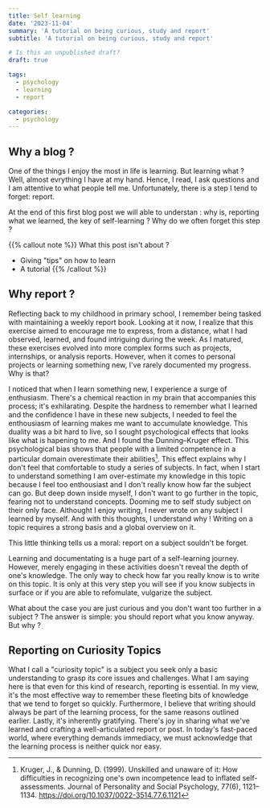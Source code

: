 ```yaml
---
title: Self learning
date: '2023-11-04'
summary: 'A tutorial on being curious, study and report'
subtitle: 'A tutorial on being curious, study and report'

# Is this an unpublished draft?
draft: true

tags:
  - psychology
  - learning
  - report

categories:
  - psychology
---
```


## Why a blog ?
One of the things I enjoy the most in life is learning. But learning what ? Well, almost evrything I have at my hand.
Hence, I read, I ask questions and I am attentive to what people tell me. Unfortunately, there is a step I tend to forget: report. 

At the end of this first blog post we will able to understan : why is, reporting what we learned, the key of self-learning ? Why do we often forget this step ?

{{% callout note %}}
What this post isn't about ?
- Giving "tips" on how to learn
- A tutorial
{{% /callout %}}

## Why report ?
Reflecting back to my childhood in primary school, I remember being tasked with maintaining a weekly report book. Looking at it now, I realize that this exercise aimed to encourage me to express, from a distance, what I had observed, learned, and found intriguing during the week. As I matured, these exercises evolved into more complex forms such as projects, internships, or analysis reports. However, when it comes to personal projects or learning something new, I've rarely documented my progress. Why is that?

I noticed that when I learn something new, I experience a surge of enthusiasm. There's a chemical reaction in my brain that accompanies this process; it's exhilarating. Despite the hardness to remember what I learned and the confidence I have in these new subjects, I needed to feel the enthousiasm of learning makes me want to accumulate knowledge. This duality was a bit hard to live, so I sought psychological effects that looks like what is hapening to me. And I found the Dunning–Kruger effect. This psychological bias shows that people with a limited competence in a particular domain overestimate their abilities[^1]. This effect explains why I don't feel that comfortable to study a series of subjects. In fact, when I start to understand something I am over-estimate my knowledge in this topic because I feel too enthousiast and I don't really know how far the subject can go. But deep down inside myself, I don't want to go further in the topic, fearing not to understand concepts. Dooming me to self study subject on their only face. Althought I enjoy writing, I never wrote on any subject I learned by myself. And with this thoughts, I understand why ! Writing on a topic requires a strong basis and a global overview on it.

This little thinking tells us a moral: report on a subject souldn't be forget.

Learning and documentating is a huge part of a self-learning journey. However, merely engaging in these activities doesn't reveal the depth of one's knowledge. The only way to check how far you really know is to write on this topic. It is only at this very step you will see if you know subjects in surface or if you are able to refomulate, vulgarize the subject.

What about the case you are just curious and you don't want too further in a subject ? The answer is simple: you should report what you know anyway. But why ?


## Reporting on Curiosity Topics
What I call a "curiosity topic" is a subject you seek only a basic understanding to grasp its core issues and challenges. What I am saying here is that even for this kind of research, reporting is essential. In my view, it's the most effective way to remember these fleeting bits of knowledge that we tend to forget so quickly. Furthermore, I believe that writing should always be part of the learning process, for the same reasons outlined earlier. Lastly, it's inherently gratifying. There's joy in sharing what we've learned and crafting a well-articulated report or post. In today's fast-paced world, where everything demands immediacy, we must acknowledge that the learning process is neither quick nor easy.

[^1]: Kruger, J., & Dunning, D. (1999). Unskilled and unaware of it: How difficulties in recognizing one's own incompetence lead to inflated self-assessments. Journal of Personality and Social Psychology, 77(6), 1121–1134. https://doi.org/10.1037/0022-3514.77.6.1121